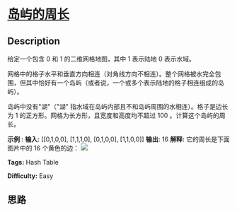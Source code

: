 # [岛屿的周长][title]

## Description

给定一个包含 0 和 1 的二维网格地图，其中 1 表示陆地 0 表示水域。

网格中的格子水平和垂直方向相连（对角线方向不相连）。整个网格被水完全包围，但其中恰好有一个岛屿（或者说，一个或多个表示陆地的格子相连组成的岛屿）。

岛屿中没有"湖"（"湖" 指水域在岛屿内部且不和岛屿周围的水相连）。格子是边长为 1 的正方形。网格为长方形，且宽度和高度均不超过 100
。计算这个岛屿的周长。



**示例 :**
            **输入:**    [[0,1,0,0],     [1,1,1,0],     [0,1,0,0],     [1,1,0,0]]        **输出:** 16        **解释:** 它的周长是下面图片中的 16 个黄色的边：        ![](https://assets.leetcode-cn.com/aliyun-lc-upload/uploads/2018/10/12/island.png)    


**Tags:** Hash Table

**Difficulty:** Easy

## 思路

[title]: https://leetcode-cn.com/problems/island-perimeter
